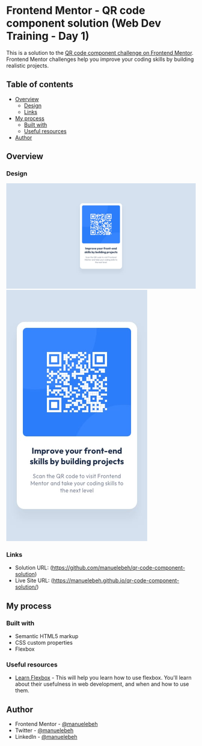 # Frontend Mentor - QR code component solution (Web Dev Training - Day 1)

This is a solution to the [QR code component challenge on Frontend Mentor](https://www.frontendmentor.io/challenges/qr-code-component-iux_sIO_H). Frontend Mentor challenges help you improve your coding skills by building realistic projects. 

## Table of contents

- [Overview](#overview)
  - [Design](#design)
  - [Links](#links)
- [My process](#my-process)
  - [Built with](#built-with)
  - [Useful resources](#useful-resources)
- [Author](#author)

## Overview

### Design

![](./design/desktop-design.jpg)
![](./design/mobile-design.jpg)

### Links

- Solution URL: (https://github.com/manuelebeh/qr-code-component-solution)
- Live Site URL: (https://manuelebeh.github.io/qr-code-component-solution/)

## My process

### Built with

- Semantic HTML5 markup
- CSS custom properties
- Flexbox

### Useful resources

- [Learn Flexbox](https://developer.mozilla.org/fr/docs/Learn/CSS/CSS_layout/Flexbox) - This will help you learn how to use flexbox. You'll learn about their usefulness in web development, and when and how to use them.

## Author

- Frontend Mentor - [@manuelebeh](https://www.frontendmentor.io/profile/manuelebeh)
- Twitter - [@manuelebeh](https://www.twitter.com/manuelebeh)
- LinkedIn - [@manuelebeh](https://www.linkedin.com/in/manuelebeh)